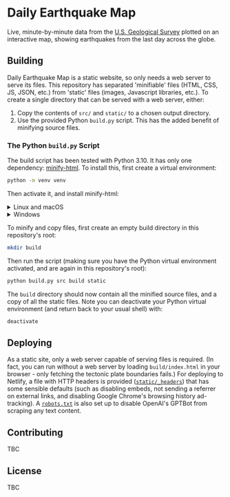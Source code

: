 # Daily Earthquake Map

Live, minute-by-minute data from the [U.S. Geological Survey](https://usgs.gov)
plotted on an interactive map, showing earthquakes from the last day across the
globe.


## Building

Daily Earthquake Map is a static website, so only needs a web server to serve
its files. This repository has separated 'minifiable' files (HTML, CSS, JS,
JSON, etc.) from 'static' files (images, Javascript libraries, etc.). To create
a single directory that can be served with a web server, either:

1. Copy the contents of `src/` and `static/` to a chosen output directory.
2. Use the provided Python `build.py` script. This has the added benefit of
    minifying source files.


### The Python `build.py` Script

The build script has been tested with Python 3.10. It has only one dependency:
[minify-html](https://github.com/wilsonzlin/minify-html). To install this,
first create a virtual environment:

```bash
python -m venv venv
```

Then activate it, and install minify-html:

<details>
<summary>Linux and macOS</summary>

```bash
source venv/bin/activate
python -m pip install --upgrade pip minify-html
```
</details>

<details>
<summary>Windows</summary>

```batchfile
venv\Scripts\activate
python -m pip install --upgrade pip minify-html
```
</details>

To minify and copy files, first create an empty build directory in this
repository's root:

```bash
mkdir build
```

Then run the script (making sure you have the Python virtual environment
activated, and are again in this repository's root):

```bash
python build.py src build static
```

The `build` directory should now contain all the minified source files, and a
copy of all the static files. Note you can deactivate your Python virtual
environment (and return back to your usual shell) with:

```bash
deactivate
```


## Deploying

As a static site, only a web server capable of serving files is required. (In
fact, you can run without a web server by loading `build/index.html` in your
browser - only fetching the tectonic plate boundaries fails.) For deploying to
Netlify, a file with HTTP headers is provided
([`static/_headers`](static/_headers)) that has some sensible defaults (such as
disabling embeds, not sending a referrer on external links, and disabling
Google Chrome's browsing history ad-tracking). A
[`robots.txt`](static/robots.txt) is also set up to disable OpenAI's GPTBot
from scraping any text content.


## Contributing

TBC


## License

TBC
